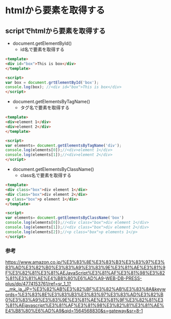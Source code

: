 # htmlから要素を取得する

## scriptでhtmlから要素を取得する

- document.getElementById()
    - id名で要素を取得する 

```html
<template>
<div id="box">This is box</div>
</template>

<script>
var box = document.grtElementById('box');
console.log(box); //<div id="box">This is box</div>
</script>
```

- document.getElementsByTagName()
    - タグ名で要素を取得する

```html
<template>
<div>element 1</div>
<div>element 2</div>
</template>

<script>
var elements= document.getElementsByTagName('div');
console.log(elements[0]);//<div>element 1</div>
console.log(elements[1]);//<div>element 2</div>
</script>
```

- document.getElementsByClassName()
    - class名で要素を取得する

```html
<template>
<div class="box">div element 1</div>
<div class="box">div element 2</div>
<p class="box">p element 1</div>
</template>

<script>
var elements= document.getElementsByClassName('box')
console.log(elements[0]);//<div class="box">div element 1</div>
console.log(elements[1]);//<div class="box">div element 2</div>
console.log(elements[2]);//<p class="box">p elements 1</p>
</script>
```

### 参考

https://www.amazon.co.jp/%E3%83%8E%E3%83%B3%E3%83%97%E3%83%AD%E3%82%B0%E3%83%A9%E3%83%9E%E3%81%AE%E3%81%9F%E3%82%81%E3%81%AEJavaScript%E3%81%AF%E3%81%98%E3%82%81%E3%81%AE%E4%B8%80%E6%AD%A9-WEB-DB-PRESS-plus/dp/4774153761/ref=sr_1_1?__mk_ja_JP=%E3%82%AB%E3%82%BF%E3%82%AB%E3%83%8A&keywords=%E3%83%8E%E3%83%B3%E3%83%97%E3%83%AD%E3%82%B0%E3%83%A9%E3%83%9E%E3%81%AE%E3%81%9F%E3%82%81%E3%81%AEjavascript%E3%81%AF%E3%81%98%E3%82%81%E3%81%AE%E4%B8%80%E6%AD%A9&qid=1564568830&s=gateway&sr=8-1